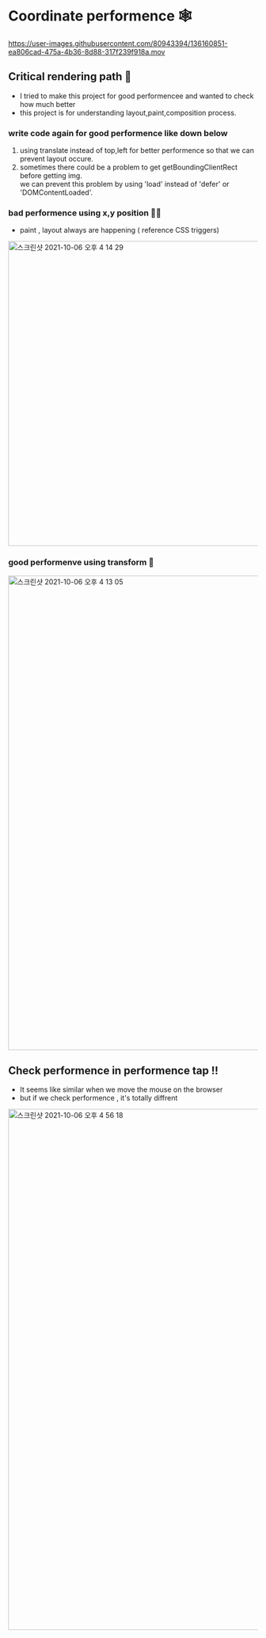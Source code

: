 # Coordinate performence 🕸



https://user-images.githubusercontent.com/80943394/136160851-ea806cad-475a-4b36-8d88-317f239f918a.mov


## Critical rendering path 🌈
- I tried to make this project for good performencee and wanted to check how much better
- this project is for understanding layout,paint,composition process.


### write code again for good performence like down below
1. using translate instead of top,left for better performence so that we can prevent layout occure.
2. sometimes  there could be a problem to get getBoundingClientRect before getting img.
<br> we can prevent this problem by using 'load' instead of 'defer' or 'DOMContentLoaded'.


### bad performence using x,y position 💩❌
- paint , layout always are happening ( reference CSS triggers)
<img width="616" alt="스크린샷 2021-10-06 오후 4 14 29" src="https://user-images.githubusercontent.com/80943394/136159333-43c454b1-dd32-460c-9aea-ef7ec6fbd178.png">

### good performenve using transform 🥰
<img width="959" alt="스크린샷 2021-10-06 오후 4 13 05" src="https://user-images.githubusercontent.com/80943394/136161579-edaee4c3-b4cb-4e60-af01-3db98a0f4235.png">

## Check performence in performence tap !!

- It seems like similar when we move the mouse on the browser 
- but if we check performence , it's totally diffrent

<img width="1053" alt="스크린샷 2021-10-06 오후 4 56 18" src="https://user-images.githubusercontent.com/80943394/136162811-ce6be53e-1238-4c66-ba5d-c020ace8f541.png">
